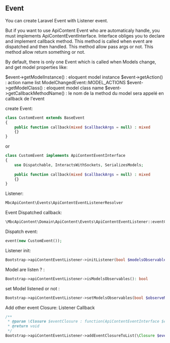 

## Event

You can create Laravel Event with Listener event.

But if you want to use ApiContent Event who are automaticaly handle, you must implements ApiContentEventInterface.
Interface obliges you to declare and implement callback method.
This method is called when event are dispatched and then handled.
This method allow pass args or not.
This method allow return something or not.

By default, there is only one Event which is called when Models change, and get model properties like:

$event->getModelInstance() : eloquent model instance
$event->getAction() : action name list ModelChangedEvent::MODEL_ACTIONS
$event->getModelClass() : eloquent model class name
$event->getCallbackMethodName() : le nom de la method du model sera appelé en callback de l'event

create Event:
```php
class CustomEvent extends BaseEvent
{
    public function callback(mixed $callbackArgs = null) : mixed
    {}
}
```
or
```php
class CustomEvent implements ApiContentEventInterface
{
    use Dispatchable, InteractsWithSockets, SerializesModels;
    
    public function callback(mixed $callbackArgs = null) : mixed
    {}
}
```

Listener:
```php
MbcApiContent\Events\ApiContentEventListenerResolver
```        

Event Dispatched callback:

```php
\MbcApiContent\Domain\ApiContent\Events\ApiContentEventListener::eventClosure
```

Dispatch event:
```php
event(new CustomEvent());
```


Listener init:
```php
Bootstrap->apiContentEventListener->initListener(bool $modelsObservables)
```



Model are listen ? :
```php
Bootstrap->apiContentEventListener->isModelsObservables(): bool
```

set Model listened or not  :
```php
Bootstrap->apiContentEventListener->setModelsObservables(bool $observeModel): void
```


Add other event Closure: Listener Callback
```php
/**
 * @param \Closure $eventClosure : function(ApiContentEventInterface $event){};
 * @return void
 */ 
Bootstrap->apiContentEventListener->addEventClosureToList(\Closure $eventClosure): void
```

